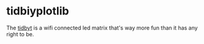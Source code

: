 # tidbiyplotlib

The [tidbyt]() is a wifi connected led matrix that's way more fun than it has any right to be.
